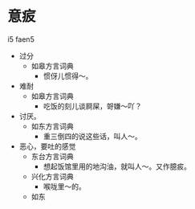 # 意㽹
i5 faen5
+ 过分
  * 如皋方言词典
    - 惯伢儿惯得～。
+ 难耐
  * 如皋方言词典
    - 吃饭的刻儿谈屙屎，哿嫌～吖？
+ 讨厌。
  * 如东方言词典
    - 重三倒四的说这些话，叫人～。
+ 恶心，要吐的感觉
  * 东台方言词典
    - 想起饭馆里用的地沟油，就叫人～。又作臆㽹。
  * 兴化方言词典
    - 喉咙里～的。
  * 如东
